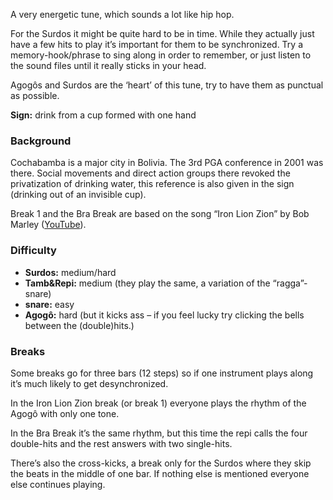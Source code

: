 A very energetic tune, which sounds a lot like hip hop. 

For the Surdos it might be quite hard to be in time. While they actually just have a few hits to play it’s important
for them to be synchronized. Try a memory-hook/phrase to sing along in order to remember, or just listen to the sound
files until it really sticks in your head.

Agogôs and Surdos are the ‘heart’ of this tune, try to have them as punctual as possible.

**Sign:** drink from a cup formed with one hand

### Background

Cochabamba is a major city in Bolivia. The 3rd PGA conference in 2001 was there. Social movements and direct action
groups there revoked the privatization of drinking water, this reference is also given in the sign (drinking out of an
invisible cup).

Break 1 and the Bra Break are based on the song “Iron Lion Zion” by Bob Marley ([YouTube](https://www.youtube.com/watch?v=tBWFofJSm-c)).

### Difficulty

* **Surdos:** medium/hard
* **Tamb&Repi:** medium (they play the same, a variation of the “ragga”-snare)
* **snare:** easy
* **Agogô:** hard (but it kicks ass – if you feel lucky try clicking the bells between the (double)hits.)

### Breaks

Some breaks go for three bars (12 steps) so if one instrument plays along it’s much likely to get desynchronized.

In the Iron Lion Zion break (or break 1) everyone plays the rhythm of the Agogô with only one tone.

In the Bra Break it’s the same rhythm, but this time the repi calls the four double-hits and the rest answers with two
single-hits.

There’s also the cross-kicks, a break only for the Surdos where they skip the beats in the middle of one bar. If nothing
else is mentioned everyone else continues playing.